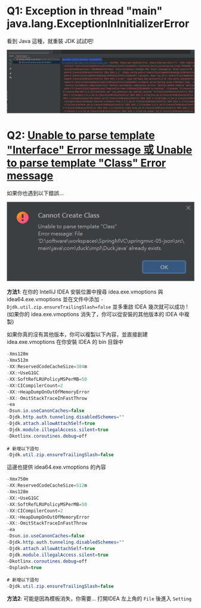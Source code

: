 # Q1: Exception in thread "main" java.lang.ExceptionInInitializerError

看到 Java 這種，就重裝 JDK 試試吧!

<img src="./image/01.dio.svg"/>

# Q2: [Unable to parse template "Interface" Error message 或 Unable to parse template "Class" Error message](https://www.itread01.com/content/1544560230.html)

如果你也遇到以下錯誤...

<img src="./image/02.dio.svg"/>

**方法1**: 在你的 IntelliJ IDEA 安裝位置中搜尋 idea.exe.vmoptions 與 idea64.exe.vmoptions 並在文件中添加 `-Djdk.util.zip.ensureTrailingSlash=false` 並多重啟 IDEA 幾次就可以成功 ! (如果你的 idea.exe.vmoptions 消失了，你可以從安裝的其他版本的 IDEA 中複製)

如果你真的沒有其他版本，你可以複製以下內容，並直接創建 idea.exe.vmoptions 在你安裝 IDEA 的 bin 目錄中

```cs
-Xms128m
-Xmx512m
-XX:ReservedCodeCacheSize=384m
-XX:+UseG1GC
-XX:SoftRefLRUPolicyMSPerMB=50
-XX:CICompilerCount=2
-XX:+HeapDumpOnOutOfMemoryError
-XX:-OmitStackTraceInFastThrow
-ea
-Dsun.io.useCanonCaches=false
-Djdk.http.auth.tunneling.disabledSchemes=""
-Djdk.attach.allowAttachSelf=true
-Djdk.module.illegalAccess.silent=true
-Dkotlinx.coroutines.debug=off

# 新增以下語句
-Djdk.util.zip.ensureTrailingSlash=false 
```

這邊也提供 idea64.exe.vmoptions 的內容

```cs
-Xmx750m
-XX:ReservedCodeCacheSize=512m
-Xms128m
-XX:+UseG1GC
-XX:SoftRefLRUPolicyMSPerMB=50
-XX:CICompilerCount=2
-XX:+HeapDumpOnOutOfMemoryError
-XX:-OmitStackTraceInFastThrow
-ea
-Dsun.io.useCanonCaches=false
-Djdk.http.auth.tunneling.disabledSchemes=""
-Djdk.attach.allowAttachSelf=true
-Djdk.module.illegalAccess.silent=true
-Dkotlinx.coroutines.debug=off
-Dsplash=true

# 新增以下語句
-Djdk.util.zip.ensureTrailingSlash=false
```

**方法2**: 可能是因為模板消失，你需要... 打開IDEA 左上角的 `File` 後進入 `Setting`
